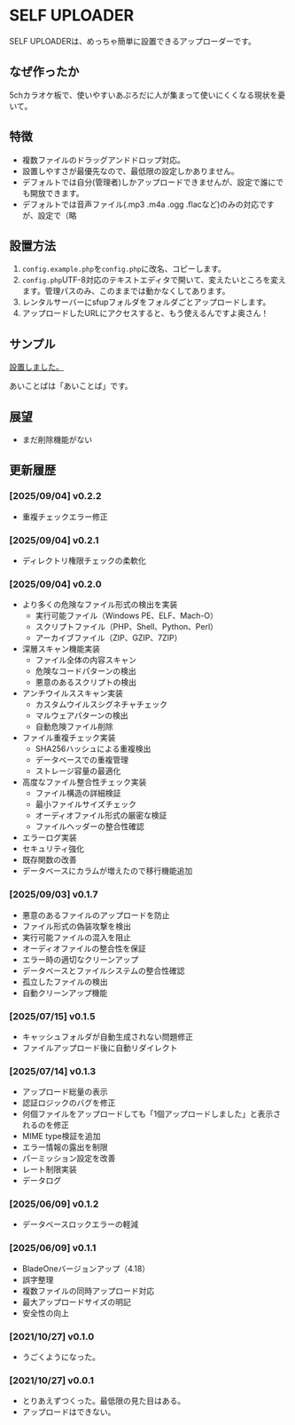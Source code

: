 # SELF UPLOADER

SELF UPLOADERは、めっちゃ簡単に設置できるアップローダーです。

## なぜ作ったか

5chカラオケ板で、使いやすいあぷろだに人が集まって使いにくくなる現状を憂いて。

## 特徴

- 複数ファイルのドラッグアンドドロップ対応。
- 設置しやすさが最優先なので、最低限の設定しかありません。
- デフォルトでは自分(管理者)しかアップロードできませんが、設定で誰にでも開放できます。
- デフォルトでは音声ファイル(.mp3 .m4a .ogg .flacなど)のみの対応ですが、設定で（略

## 設置方法

1. `config.example.php`を`config.php`に改名、コピーします。
2. `config.php`UTF-8対応のテキストエディタで開いて、変えたいところを変えます。管理パスのみ、このままでは動かなくしてあります。
3. レンタルサーバーにsfupフォルダをフォルダごとアップロードします。
4. アップロードしたURLにアクセスすると、もう使えるんですよ奥さん！

## サンプル

[設置しました。](https://upload.sakots.red/)

あいことばは「あいことば」です。

## 展望

- まだ削除機能がない

## 更新履歴

### [2025/09/04] v0.2.2

- 重複チェックエラー修正

### [2025/09/04] v0.2.1

- ディレクトリ権限チェックの柔軟化

### [2025/09/04] v0.2.0

- より多くの危険なファイル形式の検出を実装
  - 実行可能ファイル（Windows PE、ELF、Mach-O）
  - スクリプトファイル（PHP、Shell、Python、Perl）
  - アーカイブファイル（ZIP、GZIP、7ZIP）
- 深層スキャン機能実装
  - ファイル全体の内容スキャン
  - 危険なコードパターンの検出
  - 悪意のあるスクリプトの検出
- アンチウイルススキャン実装
  - カスタムウイルスシグネチャチェック
  - マルウェアパターンの検出
  - 自動危険ファイル削除
- ファイル重複チェック実装
  - SHA256ハッシュによる重複検出
  - データベースでの重複管理
  - ストレージ容量の最適化
- 高度なファイル整合性チェック実装
  - ファイル構造の詳細検証
  - 最小ファイルサイズチェック
  - オーディオファイル形式の厳密な検証
  - ファイルヘッダーの整合性確認
- エラーログ実装
- セキュリティ強化
- 既存関数の改善
- データベースにカラムが増えたので移行機能追加

### [2025/09/03] v0.1.7

- 悪意のあるファイルのアップロードを防止
- ファイル形式の偽装攻撃を検出
- 実行可能ファイルの混入を阻止
- オーディオファイルの整合性を保証
- エラー時の適切なクリーンアップ
- データベースとファイルシステムの整合性確認
- 孤立したファイルの検出
- 自動クリーンアップ機能

### [2025/07/15] v0.1.5

- キャッシュフォルダが自動生成されない問題修正
- ファイルアップロード後に自動リダイレクト

### [2025/07/14] v0.1.3

- アップロード総量の表示
- 認証ロジックのバグを修正
- 何個ファイルをアップロードしても「1個アップロードしました」と表示されるのを修正
- MIME type検証を追加
- エラー情報の露出を制限
- パーミッション設定を改善
- レート制限実装
- データログ

### [2025/06/09] v0.1.2

- データベースロックエラーの軽減

### [2025/06/09] v0.1.1

- BladeOneバージョンアップ（4.18）
- 誤字整理
- 複数ファイルの同時アップロード対応
- 最大アップロードサイズの明記
- 安全性の向上

### [2021/10/27] v0.1.0

- うごくようになった。

### [2021/10/27] v0.0.1

- とりあえずつくった。最低限の見た目はある。
- アップロードはできない。
